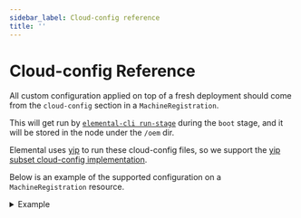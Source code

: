 ```yaml
---
sidebar_label: Cloud-config reference
title: ''
---
```


<head>
  <link rel="canonical" href="https://elemental.docs.rancher.com/cloud-config-reference"/>
</head>

# Cloud-config Reference

All custom configuration applied on top of a fresh deployment should come
from the `cloud-config` section in a `MachineRegistration`.

This will get run by [`elemental-cli run-stage`](https://github.com/rancher/elemental-cli/blob/main/docs/elemental_run-stage.md) during the `boot` stage, and
it will be stored in the node under the `/oem` dir.

Elemental uses [yip](https://github.com/mudler/yip) to run these cloud-config files, so we support the [yip subset cloud-config implementation](https://github.com/mudler/yip#compatibility-with-cloud-init-format).

Below is an example of the supported configuration on a `MachineRegistration` resource.

<details>
  <summary>Example</summary>

  ```yaml showLineNumbers
  apiVersion: elemental.cattle.io/v1beta1
  kind: MachineRegistration
  metadata:
    name: my-nodes
    namespace: fleet-default
  spec:
    config:
      cloud-config:
        users:
          - name: "bar"
          passwd: "foo"
          groups: "users"
          homedir: "/home/foo"
          shell: "/bin/bash"
          ssh_authorized_keys:
            - faaapploo
        # Assigns these keys to the first user in users or root if there
        # is none
        ssh_authorized_keys:
          - asdd
        # Run these commands once the system has fully booted
        runcmd:
          - foo
        # Write arbitrary files
        write_files:
          - encoding: b64
            content: CiMgVGhpcyBmaWxlIGNvbnRyb2xzIHRoZSBzdGF0ZSBvZiBTRUxpbnV4
            path: /foo/bar
            permissions: "0644"
            owner: "bar"
      elemental:
        install:
          reboot: true
          device: /dev/sda
          debug: true
    machineName: my-machine
    machineInventoryLabels:
      element: fire
  ```
  
</details>
